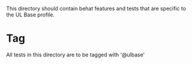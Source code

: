 This directory should contain behat features and tests that are specific to the UL Base profile.

# Tag
All tests in this directory are to be tagged with '@ulbase'